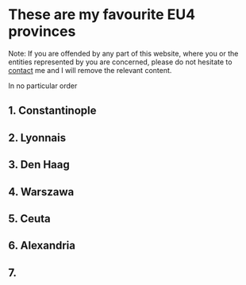 # These are my favourite EU4 provinces

Note: If you are offended by any part of this website, where you or the entities represented by you are concerned, please do not hesitate to [contact](https://benspaghetti.github.io/contact.html) me and I will remove the relevant content.

In no particular order

## 1. Constantinople

## 2. Lyonnais

## 3. Den Haag

## 4. Warszawa  

## 5. Ceuta

## 6. Alexandria

## 7. 